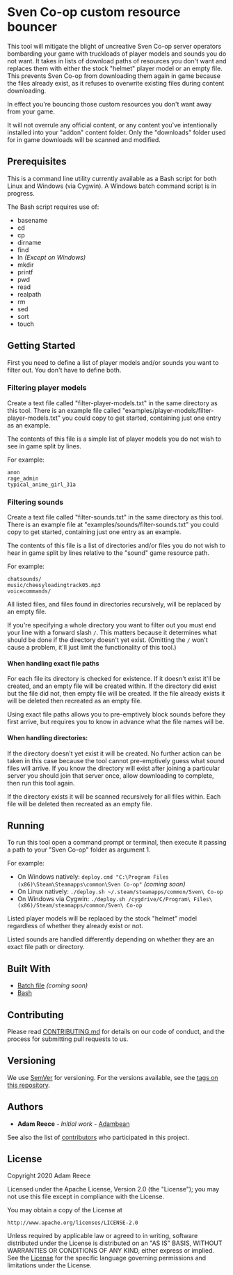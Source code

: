 # Sven Co-op custom resource bouncer

This tool will mitigate the blight of uncreative Sven Co-op server operators bombarding your game with truckloads of player models and sounds you do not want. It takes in lists of download paths of resources you don't want and replaces them with either the stock "helmet" player model or an empty file. This prevents Sven Co-op from downloading them again in game because the files already exist, as it refuses to overwrite existing files during content downloading.

In effect you're bouncing those custom resources you don't want away from your game.

It will not overrule any official content, or any content you've intentionally installed into your "addon" content folder. Only the "downloads" folder used for in game downloads will be scanned and modified.

## Prerequisites

This is a command line utility currently available as a Bash script for both Linux and Windows (via Cygwin). A Windows batch command script is in progress.

The Bash script requires use of:

* basename
* cd
* cp
* dirname
* find
* ln *(Except on Windows)*
* mkdir
* printf
* pwd
* read
* realpath
* rm
* sed
* sort
* touch

## Getting Started

First you need to define a list of player models and/or sounds you want to filter out. You don't have to define both.

### Filtering player models

Create a text file called "filter-player-models.txt" in the same directory as this tool. There is an example file called "examples/player-models/filter-player-models.txt" you could copy to get started, containing just one entry as an example.

The contents of this file is a simple list of player models you do not wish to see in game split by lines.

For example:

```
anon
rage_admin
typical_anime_girl_31a
```

### Filtering sounds

Create a text file called "filter-sounds.txt" in the same directory as this tool. There is an example file at "examples/sounds/filter-sounds.txt" you could copy to get started, containing just one entry as an example.

The contents of this file is a list of directories and/or files you do not wish to hear in game split by lines relative to the "sound" game resource path.

For example:

```
chatsounds/
music/cheesyloadingtrack05.mp3
voicecommands/
```

All listed files, and files found in directories recursively, will be replaced by an empty file.

If you're specifying a whole directory you want to filter out you must end your line with a forward slash `/`. This matters because it determines what should be done if the directory doesn't yet exist. (Omitting the `/` won't cause a problem, it'll just limit the functionality of this tool.)

#### When handling exact file paths

For each file its directory is checked for existence. If it doesn't exist it'll be created, and an empty file will be created within. If the directory did exist but the file did not, then empty file will be created. If the file already exists it will be deleted then recreated as an empty file.

Using exact file paths allows you to pre-emptively block sounds before they first arrive, but requires you to know in advance what the file names will be.

#### When handling directories:

If the directory doesn't yet exist it will be created. No further action can be taken in this case because the tool cannot pre-emptively guess what sound files will arrive. If you know the directory will exist after joining a particular server you should join that server once, allow downloading to complete, then run this tool again.

If the directory exists it will be scanned recursively for all files within. Each file will be deleted then recreated as an empty file.

## Running

To run this tool open a command prompt or terminal, then execute it passing a path to your "Sven Co-op" folder as argument 1.

For example:

* On Windows natively:
  `deploy.cmd "C:\Program Files (x86)\Steam\Steamapps\common\Sven Co-op"` *(coming soon)*
* On Linux natively:
  `./deploy.sh ~/.steam/steamapps/common/Sven\ Co-op`
* On Windows via Cygwin:
  `./deploy.sh /cygdrive/C/Program\ Files\ (x86)/Steam/steamapps/common/Sven\ Co-op`

Listed player models will be replaced by the stock "helmet" model regardless of whether they already exist or not.

Listed sounds are handled differently depending on whether they are an exact file path or directory.

## Built With

* [Batch file](https://en.wikipedia.org/wiki/Batch_file) *(coming soon)*
* [Bash](https://www.gnu.org/software/bash/)

## Contributing

Please read [CONTRIBUTING.md](https://gist.github.com/PurpleBooth/b24679402957c63ec426) for details on our code of conduct, and the process for submitting pull requests to us.

## Versioning

We use [SemVer](http://semver.org/) for versioning. For the versions available, see the [tags on this repository](https://github.com/your/project/tags).

## Authors

* **Adam Reece** - *Initial work* - [Adambean](https://github.com/Adambean)

See also the list of [contributors](https://github.com/your/project/contributors) who participated in this project.

## License

Copyright 2020 Adam Reece

Licensed under the Apache License, Version 2.0 (the "License"); you may not use this file except in compliance with the License.

You may obtain a copy of the License at

    http://www.apache.org/licenses/LICENSE-2.0

Unless required by applicable law or agreed to in writing, software distributed under the License is distributed on an "AS IS" BASIS, WITHOUT WARRANTIES OR CONDITIONS OF ANY KIND, either express or implied. See the [License](LICENSE) for the specific language governing permissions and limitations under the License.
